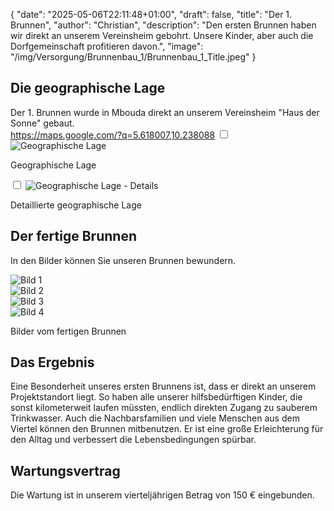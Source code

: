 {
    "date": "2025-05-06T22:11:48+01:00",
    "draft": false,
    "title": "Der 1. Brunnen",
    "author": "Christian",
    "description": "Den ersten Brunnen haben wir direkt an unserem Vereinsheim gebohrt. Unsere Kinder, aber auch die Dorfgemeinschaft profitieren davon.",
    "image": "/img/Versorgung/Brunnenbau_1/Brunnenbau_1_Title.jpeg"
}

## Die geographische Lage
Der 1. Brunnen wurde in Mbouda direkt an unserem Vereinsheim "Haus der Sonne" gebaut.  
https://maps.google.com/?q=5.618007,10.238088
<input type="checkbox" id="expand-image1" />
<label for="expand-image1">
  <img class="img-centered" src="/img/Versorgung/Brunnenbau_1/GeographischeLage_Kamerun.png#imagemd"     alt="Geographische Lage" />
</label>
<p class="img-caption">Geographische Lage</p>
<input type="checkbox" id="expand-image2" />
<label for="expand-image2">
  <img class="img-centered" src="/img/Versorgung/Brunnenbau_1/GeographischeLage_Details.png#imagemd"     alt="Geographische Lage - Details" />
</label>
<p class="img-caption">Detaillierte geographische Lage</p>

## Der fertige Brunnen
In den Bilder können Sie unseren Brunnen bewundern.
<div class="swiper-container swiper-container-portrait">
  <div class="swiper-wrapper">
    <div class="swiper-slide">
        <img src="/img/Versorgung/Brunnenbau_1/Brunnen (1).jpeg" alt="Bild 1" />
    </div>
    <div class="swiper-slide">
        <img src="/img/Versorgung/Brunnenbau_1/Brunnen (2).jpeg" alt="Bild 2" />
    </div>
    <div class="swiper-slide">
        <img src="/img/Versorgung/Brunnenbau_1/Brunnen (3).jpeg" alt="Bild 3" />
    </div>
    <div class="swiper-slide">
        <img src="/img/Versorgung/Brunnenbau_1/Brunnen (4).jpeg" alt="Bild 4" />
    </div>
  </div>
  <!-- Navigation -->
  <div class="swiper-button-prev"></div>
  <div class="swiper-button-next"></div>
  <div class="swiper-pagination"></div>
</div>
<p class="img-caption">Bilder vom fertigen Brunnen</p>

## Das Ergebnis
Eine Besonderheit unseres ersten Brunnens ist, dass er direkt an unserem Projektstandort liegt.
So haben alle unserer hilfsbedürftigen Kinder, die sonst kilometerweit laufen müssten, endlich direkten Zugang zu sauberem Trinkwasser.
Auch die Nachbarsfamilien und viele Menschen aus dem Viertel können den Brunnen mitbenutzen. Er ist eine große Erleichterung für den Alltag und verbessert die Lebensbedingungen spürbar.

## Wartungsvertrag
Die Wartung ist in unserem vierteljährigen Betrag von 150 € eingebunden.
<br>
<br>
